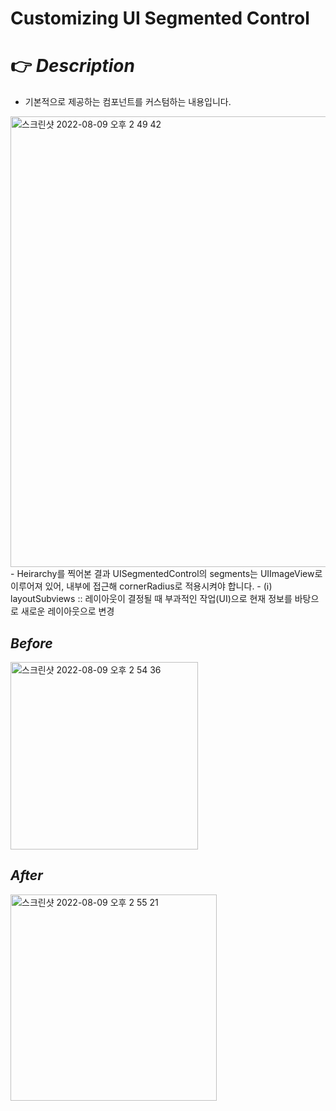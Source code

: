 # Customizing UI Segmented Control 
# 👉 _Description_
- 기본적으로 제공하는 컴포넌트를 커스텀하는 내용입니다.
<img width="721" alt="스크린샷 2022-08-09 오후 2 49 42" src="https://user-images.githubusercontent.com/59044882/183580901-4ad865f4-c71b-4147-9dc6-16bf902fc59b.png">
- Heirarchy를 찍어본 결과 UISegmentedControl의 segments는 UIImageView로 이루어져 있어, 내부에 접근해 cornerRadius로 적용시켜야 합니다. 
- (ℹ︎) layoutSubviews :: 레이아웃이 결정될 때 부과적인 작업(UI)으로 현재 정보를 바탕으로 새로운 레이아웃으로 변경 

## _Before_
<img width="300" alt="스크린샷 2022-08-09 오후 2 54 36" src="https://user-images.githubusercontent.com/59044882/183580376-5991dab5-b293-43a1-9740-6bfa77afe175.png">

## _After_
<img width="330" alt="스크린샷 2022-08-09 오후 2 55 21" src="https://user-images.githubusercontent.com/59044882/183580427-722cb459-47df-45e2-90b6-99d587548258.png">
